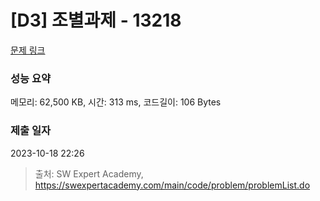 # [D3] 조별과제 - 13218 

[문제 링크](https://swexpertacademy.com/main/code/problem/problemDetail.do?contestProbId=AXzjvCCq-PwDFASs) 

### 성능 요약

메모리: 62,500 KB, 시간: 313 ms, 코드길이: 106 Bytes

### 제출 일자

2023-10-18 22:26



> 출처: SW Expert Academy, https://swexpertacademy.com/main/code/problem/problemList.do